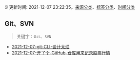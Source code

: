 :alarm_clock: 更新时间: 2021-12-07 23:22:35。[来源分类](../README.md)、[标签分类](../TAGS.md)、[时间分类](../TIMELINE.md)

## Git、SVN


> 关键字：`Git`、`SVN`



- [2021-12-07-git-CLI-设计太烂](https://www.v2ex.com/t/820770) 
- [2021-12-07-开了个-GitHub-仓库用来记录股票行情](https://www.v2ex.com/t/820761) 